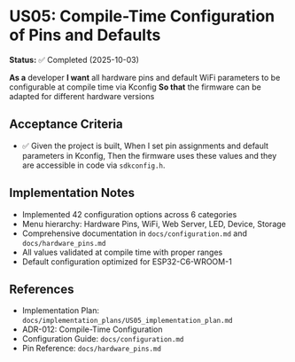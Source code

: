 # US05: Compile-Time Configuration of Pins and Defaults

**Status:** ✅ Completed (2025-10-03)

**As a** developer
**I want** all hardware pins and default WiFi parameters to be configurable at compile time via Kconfig
**So that** the firmware can be adapted for different hardware versions

## Acceptance Criteria
- ✅ Given the project is built,
  When I set pin assignments and default parameters in Kconfig,
  Then the firmware uses these values and they are accessible in code via `sdkconfig.h`.

## Implementation Notes
- Implemented 42 configuration options across 6 categories
- Menu hierarchy: Hardware Pins, WiFi, Web Server, LED, Device, Storage
- Comprehensive documentation in `docs/configuration.md` and `docs/hardware_pins.md`
- All values validated at compile time with proper ranges
- Default configuration optimized for ESP32-C6-WROOM-1

## References
- Implementation Plan: `docs/implementation_plans/US05_implementation_plan.md`
- ADR-012: Compile-Time Configuration
- Configuration Guide: `docs/configuration.md`
- Pin Reference: `docs/hardware_pins.md`
